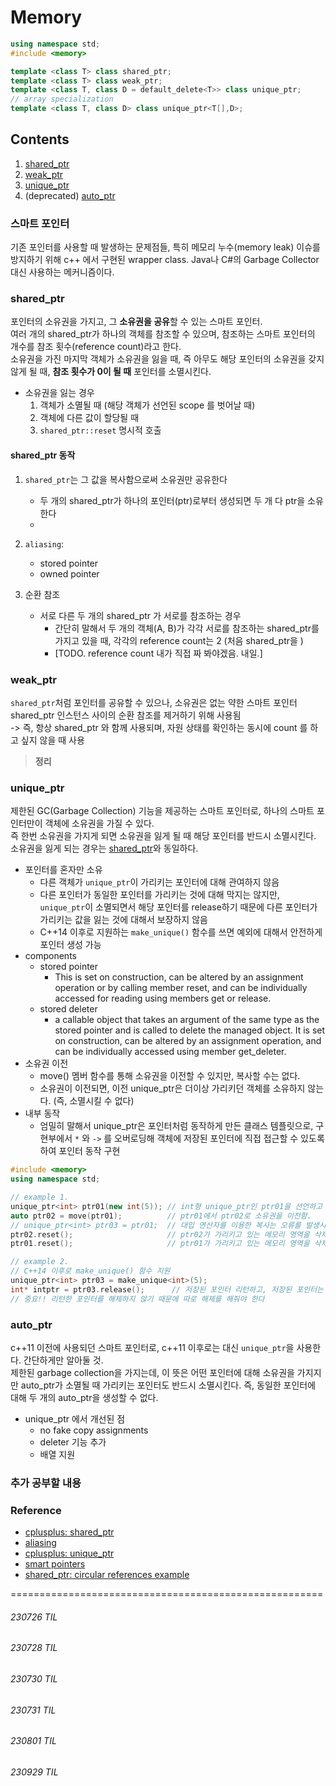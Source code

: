 # Memory
```C++
using namespace std;
#include <memory>

template <class T> class shared_ptr;
template <class T> class weak_ptr;
template <class T, class D = default_delete<T>> class unique_ptr;
// array specialization	
template <class T, class D> class unique_ptr<T[],D>;
```

## Contents
1. [shared_ptr](#shared_ptr)
2. [weak_ptr](#weak_ptr)
3. [unique_ptr](#unique_ptr)
4. (deprecated) [auto_ptr](#auto_ptr)

### 스마트 포인터
기존 포인터를 사용할 때 발생하는 문제점들, 특히 메모리 누수(memory leak) 이슈를 방지하기 위해 c++ 에서 구현된 wrapper class. Java나 C#의 Garbage Collector 대신 사용하는 메커니즘이다.


### shared_ptr
포인터의 소유권을 가지고, 그 **소유권을 공유**할 수 있는 스마트 포인터. <br>
여러 개의 shared_ptr가 하나의 객체를 참조할 수 있으며, 참조하는 스마트 포인터의 개수를 참조 횟수(reference count)라고 한다. <br>
소유권을 가진 마지막 객체가 소유권을 잃을 때, 즉 아무도 해당 포인터의 소유권을 갖지 않게 될 때, **참조 횟수가 0이 될 때** 포인터를 소멸시킨다. 
- 소유권을 잃는 경우
    1. 객체가 소멸될 때 (해당 객체가 선언된 scope 를 벗어날 때)
    2. 객체에 다른 값이 할당될 때
    3. `shared_ptr::reset` 명시적 호출


#### shared_ptr 동작
1. `shared_ptr`는 그 값을 복사함으로써 소유권만 공유한다
    - 두 개의 shared_ptr가 하나의 포인터(ptr)로부터 생성되면 두 개 다 ptr을 소유한다
    - 

2. `aliasing`: 
    - stored pointer
    - owned pointer

3. 순환 참조
    - 서로 다른 두 개의 shared_ptr 가 서로를 참조하는 경우
        - 간단히 말해서 두 개의 객체(A, B)가 각각 서로를 참조하는 shared_ptr를 가지고 있을 때, 각각의 reference count는 2 (처음 shared_ptr을 )
        - [TODO. reference count 내가 직접 짜 봐야겠음. 내일.]

### weak_ptr
`shared_ptr`처럼 포인터를 공유할 수 있으나, 소유권은 없는 약한 스마트 포인터<br>
shared_ptr 인스턴스 사이의 순환 참조를 제거하기 위해 사용됨<br>
-> 즉, 항상 shared_ptr 와 함께 사용되며, 자원 상태를 확인하는 동시에 count 를 하고 싶지 않을 때 사용

> **정리**<br>
> 


### unique_ptr
제한된 GC(Garbage Collection) 기능을 제공하는 스마트 포인터로, 하나의 스마트 포인터만이 객체에 소유권을 가질 수 있다. <br>
즉 한번 소유권을 가지게 되면 소유권을 잃게 될 때 해당 포인터를 반드시 소멸시킨다. 소유권을 잃게 되는 경우는 [shared_ptr](#shared_ptr)와 동일하다. 
- 포인터를 혼자만 소유
    - 다른 객체가 `unique_ptr`이 가리키는 포인터에 대해 관여하지 않음
    - 다른 포인터가 동일한 포인터를 가리키는 것에 대해 막지는 않지만, `unique_ptr`이 소멸되면서 해당 포인터를 release하기 때문에 다른 포인터가 가리키는 값을 잃는 것에 대해서 보장하지 않음
    - C++14 이후로 지원하는 `make_unique()` 함수를 쓰면 예외에 대해서 안전하게 포인터 생성 가능
- components
    - stored pointer
        - This is set on construction, can be altered by an assignment operation or by calling member reset, and can be individually accessed for reading using members get or release.
    - stored deleter
        - a callable object that takes an argument of the same type as the stored pointer and is called to delete the managed object. It is set on construction, can be altered by an assignment operation, and can be individually accessed using member get_deleter.
- 소유권 이전
    - move() 멤버 함수를 통해 소유권을 이전할 수 있지만, 복사할 수는 없다.
    - 소유권이 이전되면, 이전 unique_ptr은 더이상 가리키던 객체를 소유하지 않는다. (즉, 소멸시킬 수 없다)
- 내부 동작
    - 엄밀히 말해서 unique_ptr은 포인터처럼 동작하게 만든 클래스 템플릿으로, 구현부에서 `*` 와 `->` 를 오버로딩해 객체에 저장된 포인터에 직접 접근할 수 있도록 하여 포인터 동작 구현

```c++
#include <memory>
using namespace std;

// example 1. 
unique_ptr<int> ptr01(new int(5)); // int형 unique_ptr인 ptr01을 선언하고 초기화함.
auto ptr02 = move(ptr01);          // ptr01에서 ptr02로 소유권을 이전함.
// unique_ptr<int> ptr03 = ptr01;  // 대입 연산자를 이용한 복사는 오류를 발생시킴. 
ptr02.reset();                     // ptr02가 가리키고 있는 메모리 영역을 삭제함.
ptr01.reset();                     // ptr01가 가리키고 있는 메모리 영역을 삭제함.

// example 2.
// C++14 이후로 make_unique() 함수 지원
unique_ptr<int> ptr03 = make_unique<int>(5);
int* intptr = ptr03.release();      // 저장된 포인터 리턴하고, 저장된 포인터는 nullptr로 초기화 
// 중요!! 리턴한 포인터를 해제하지 않기 때문에 따로 해제를 해줘야 한다

```

### auto_ptr
c++11 이전에 사용되던 스마트 포인터로, c++11 이후로는 대신 `unique_ptr`을 사용한다. 간단하게만 알아둘 것. <br>
제한된 garbage collection을 가지는데, 이 뜻은 어떤 포인터에 대해 소유권을 가지지만 auto_ptr가 소멸될 때 가리키는 포인터도 반드시 소멸시킨다. 즉, 동일한 포인터에 대해 두 개의 auto_ptr을 생성할 수 없다. 

- unique_ptr 에서 개선된 점
    - no fake copy assignments
    - deleter 기능 추가
    - 배열 지원

### 추가 공부할 내용

### Reference
- [cplusplus: shared_ptr](https://cplusplus.com/reference/memory/shared_ptr/)
- [aliasing](https://developers.redhat.com/blog/2020/06/02/the-joys-and-perils-of-c-and-c-aliasing-part-1)
- [cplusplus: unique_ptr](https://cplusplus.com/reference/memory/unique_ptr/)
- [smart pointers](https://www.geeksforgeeks.org/smart-pointers-cpp/)
- [shared_ptr: circular references example](https://www.learncpp.com/cpp-tutorial/circular-dependency-issues-with-stdshared_ptr-and-stdweak_ptr/)


======================================================
###### 230726 TIL
###### 230728 TIL
###### 230730 TIL
###### 230731 TIL
###### 230801 TIL
###### 230929 TIL